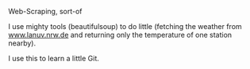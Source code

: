 Web-Scraping, sort-of

I use mighty tools (beautifulsoup) to do little (fetching the weather from www.lanuv.nrw.de
and returning only the temperature of one station nearby).

I use this to learn a little Git.
